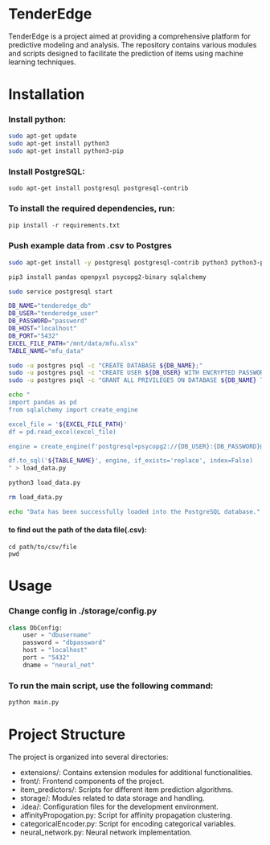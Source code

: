 # TenderEdge

TenderEdge is a project aimed at providing a comprehensive platform for predictive modeling and analysis. The repository contains various modules and scripts designed to facilitate the prediction of items using machine learning techniques.

# Installation
### Install python:
```bash
sudo apt-get update
sudo apt-get install python3
sudo apt-get install python3-pip
```
### Install PostgreSQL:
```basg
sudo apt-get install postgresql postgresql-contrib
```

### To install the required dependencies, run:

```python
pip install -r requirements.txt
```

### Push example data from .csv to Postgres
```bash
sudo apt-get install -y postgresql postgresql-contrib python3 python3-pip

pip3 install pandas openpyxl psycopg2-binary sqlalchemy

sudo service postgresql start

DB_NAME="tenderedge_db"
DB_USER="tenderedge_user"
DB_PASSWORD="password"
DB_HOST="localhost"
DB_PORT="5432"
EXCEL_FILE_PATH="/mnt/data/mfu.xlsx"
TABLE_NAME="mfu_data"

sudo -u postgres psql -c "CREATE DATABASE ${DB_NAME};"
sudo -u postgres psql -c "CREATE USER ${DB_USER} WITH ENCRYPTED PASSWORD '${DB_PASSWORD}';"
sudo -u postgres psql -c "GRANT ALL PRIVILEGES ON DATABASE ${DB_NAME} TO ${DB_USER};"

echo "
import pandas as pd
from sqlalchemy import create_engine

excel_file = '${EXCEL_FILE_PATH}'
df = pd.read_excel(excel_file)

engine = create_engine(f'postgresql+psycopg2://{DB_USER}:{DB_PASSWORD}@{DB_HOST}:{DB_PORT}/{DB_NAME}')

df.to_sql('${TABLE_NAME}', engine, if_exists='replace', index=False)
" > load_data.py

python3 load_data.py

rm load_data.py

echo "Data has been successfully loaded into the PostgreSQL database."
```

#### to find out the path of the data file(.csv):
```
cd path/to/csv/file
pwd
```

# Usage
### Change config in ./storage/config.py
```python
class DbConfig:
    user = "dbusername"
    password = "dbpassword"
    host = "localhost"
    port = "5432"
    dname = "neural_net"
```

### To run the main script, use the following command:
```python
python main.py
```
# Project Structure

The project is organized into several directories:

- extensions/: Contains extension modules for additional functionalities.
- front/: Frontend components of the project.
- item_predictors/: Scripts for different item prediction algorithms.
- storage/: Modules related to data storage and handling.
- .idea/: Configuration files for the development environment.
- affinityPropogation.py: Script for affinity propagation clustering.
- categoricalEncoder.py: Script for encoding categorical variables.
- neural_network.py: Neural network implementation.
